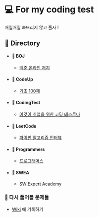 # :computer: For my coding test
매일매일 빠뜨리지 않고 풀자 !


## :open_file_folder: Directory
 - #### :pushpin: BOJ
   - [백준 온라인 저지](https://github.com/sangm1n/problem-solving/tree/master/BOJ)
 - #### :pushpin: CodeUp	
   - [기초 100제](https://github.com/sangm1n/problem-solving/tree/master/CodeUp)	
 - #### :pushpin: CodingTest	
   - [이것이 취업을 위한 코딩 테스트다](https://github.com/sangm1n/problem-solving/tree/master/CodingTest)
 - #### :pushpin: LeetCode	
   - [파이썬 알고리즘 인터뷰](https://github.com/sangm1n/problem-solving/tree/master/LeetCode)	
 - #### :pushpin: Programmers
   - [프로그래머스](https://github.com/sangm1n/problem-solving/tree/master/Programmers)	
 - #### :pushpin: SWEA
   - [SW Expert Academy](https://github.com/sangm1n/problem-solving/tree/master/SWEA) 


### :satellite: 다시 풀어볼 문제들 
- [Wiki](https://github.com/sangm1n/problem-solving/wiki) 에 기록하기
